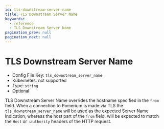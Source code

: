 ```yaml
---
id: tls-downstream-server-name
title: TLS Downstream Server Name
keywords:
  - reference
  - TLS Downstream Server Name
pagination_prev: null
pagination_next: null
---
```


# TLS Downstream Server Name

- Config File Key: `tls_downstream_server_name`
- Kubernetes: not supported
- Type: `string`
- Optional

TLS Downstream Server Name overrides the hostname specified in the `from` field. When a connection to Pomerium is made via TLS the `tls_downstream_server_name` will be used as the expected Server Name Indication, whereas the host part of the `from` field, will be expected to match the `Host` or `:authority` headers of the HTTP request.
